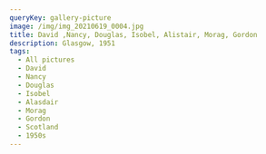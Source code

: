 ```yaml
---
queryKey: gallery-picture
image: /img/img_20210619_0004.jpg
title: David ,Nancy, Douglas, Isobel, Alistair, Morag, Gordon
description: Glasgow, 1951
tags:
  - All pictures
  - David
  - Nancy
  - Douglas
  - Isobel
  - Alasdair
  - Morag
  - Gordon
  - Scotland
  - 1950s
---
```

